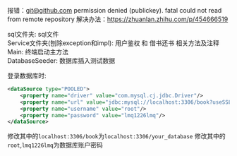 报错：git@github.com permission denied (publickey). fatal could not read from remote repository
解决办法：https://zhuanlan.zhihu.com/p/454666519

sql文件夹: sql文件 <br>
Service文件夹(刨除exception和impl): 用户鉴权 和 借书还书 相关方法及注释<br>
Main: 终端启动主方法<br>
DatabaseSeeder: 数据库插入测试数据<br>

登录数据库时:
```xml
<dataSource type="POOLED">
    <property name="driver" value="com.mysql.cj.jdbc.Driver"/>
    <property name="url" value="jdbc:mysql://localhost:3306/book?useSSL=false&amp;serverTimezone=UTC"/>
    <property name="username" value="root"/>
    <property name="password" value="lmq1226lmq"/>
</dataSource>
```
修改其中的`localhost:3306/book`为`localhost:3306/your_database`
修改其中的`root`,`lmq1226lmq`为数据库账户密码

